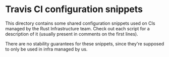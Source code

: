 # Travis CI configuration snippets

This directory contains some shared configuration snippets used on CIs managed
by the Rust Infrastructure team. Check out each script for a description of it
(usually present in comments on the first lines).

There are no stability guarantees for these snippets, since they're supposed to
only be used in infra managed by us.
